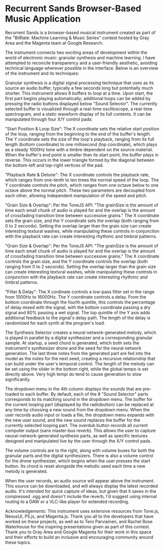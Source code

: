# Recurrent Sands Browser-Based Music Application

Recurrent Sands is a browser-based musical instrument created as part of the "BitRate: Machine Learning & Music Series" contest hosted by Gray Area and the Magenta team at Google Research.

The instrument connects two exciting areas of development within the world of electronic music: granular synthesis and machine learning. I have attempted to reconcile transparency and a user-friendly aesthetic, avoiding technical language wherever possible in the interface. Below is an overview of the instrument and its techniques:

Granular synthesis is a digital signal processing technique that uses as its source an audio buffer, typically a few seconds long but potentially much shorter. This instrument allows 8 buffers to loop at a time. Upon start, the first part begins playing automatically; additional loops can be added by pressing the radio buttons displayed below "Sound Selector". The currently selected buffer is visualized through a real-time oscilloscope, a real-time spectrogram, and a static waveform display of its full contents. It can be manipulated through four X/Y control pads:

"Start Position & Loop Size": The X coordinate sets the relative start position of the loop, ranging from the beginning to the end of the buffer's length. The Y coordinate sets the size of the loop's playback, ranging from its full length (bottom coordinate) to one millisecond (top coordinate), which plays as a steady 1000Hz tone with a timbre dependent on the source material. When the buffer's end point is smaller than its start point, the buffer plays in reverse. This occurs in the lower triangle formed by the diagonal between the bottom-left and top-right vertices of the pad.

"Playback Rate & Detune": The X coordinate controls the playback rate, which ranges from one-tenth to ten times the normal speed of the loop. The Y coordinate controls the pitch, which ranges from one octave below to one octave above the normal pitch. These two parameters are decoupled from each other, allowing independent manipulation of the speed and pitch.

"Grain Size & Overlap": Per the ToneJS API: "The grainSize is the amount of time each small chunk of audio is played for and the overlap is the amount of crossfading transition time between successive grains." The X coordinate sets the grain size, and the Y coordinate sets the overlap (both ranging from 0 to 2 seconds). Setting the overlap larger than the grain size can create interesting textural washes, while manipulating these controls in conjunction with the playback rate can create interesting rhythmic and timbral patterns.

"Grain Size & Overlap": Per the ToneJS API: "The grainSize is the amount of time each small chunk of audio is played for and the overlap is the amount of crossfading transition time between successive grains." The X coordinate controls the grain size, and the Y coordinate controls the overlap (both ranging from 0 to 2 seconds). Setting the overlap larger than the grain size can create interesting textural washes, while manipulating these controls in conjunction with the playback rate can create interesting rhythmic and timbral patterns.

"Filter & Delay": The X cordinate controls a low-pass filter set in the range from 1000Hz to 16000Hz. The Y coordinate controls a delay. From the bottom coordinate through the fourth quintile, this controls the percentage of delay mixed with the signal, with the bottom coordinate passing a dry signal and 80% passing a wet signal. The top quintile of the Y axis adds additional feedback to the signal's delay path. The length of the delay is randomized for each synth at the program's load.

The Synthesis Selector creates a neural network-generated melody, which is played in parallel by a digital synthesizer and a corresponding granular sample. At startup, a seed chord is generated, which both sets the instrument's synthesizer drone and the seed for the neural network generation. The last three notes from the generated part are fed into the model as the notes for the next seed, creating a recursive relationship that can build under the user's temporal control. The length of the melody can be set using the slider in the bottom right, while the global tempo is set directly above. Very high tempi do tend to cause generation to slow significantly.

The dropdown menu in the 4th column displays the sounds that are pre-loaded to each buffer. By default, each of the 8 "Sound Selector" parts corresponds to its matching sound in the dropdown menu. The buffer for the current looping part (displayed by the radiobutton) can be replaced at any time by choosing a new sound from the dropdown menu. When the user records audio input or loads a file, the dropdown menu expands with the new user sound, and the new sound replaces the buffer for the currently selected looping part. The overdub button records all current computer output (sans master-bus reverb). This allows the user to capture neural-network-generated synthesis parts, as well as specific textures designed and manipulated live by the user through the X/Y control pads.

The volume controls are to the right, along with volume buses for both the granular parts and the digital synthesizers. There is also a volume control for the drone synthesizer, which begins when the user presses the start button. Its chord is reset alongside the melodic seed each time a new melody is generated.

When the user records, an audio source will appear above the instrument. This source can be downloaded, and will always display the latest recorded audio. It's intended for quick capture of ideas, but given that it saves in the compressed .ogg and doesn't include the reverb, I'd suggest using internal routing to a DAW or a VLC-like player for extended recording.

Acknowledgements:
This instrument uses extensive resources from Tone.js, NexusUI, P5.js, and Magenta.js. Thank you all to the developers that have worked on these projects, as well as to Tero Parviainen, and Rachel Rose Waterhouse for the inspiring presentations given as part of this contest. Thank you to Gray Area and Google Magenta for their work in this space and their efforts to build an inclusive and encouraging community around these topics. 
